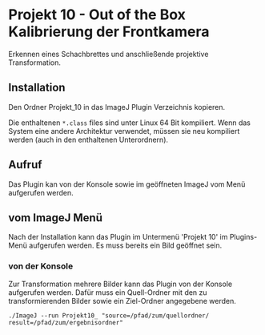 # Projekt 10 - Out of the Box Kalibrierung der Frontkamera

Erkennen eines Schachbrettes und anschließende projektive Transformation.

## Installation

Den Ordner Projekt_10 in das ImageJ Plugin Verzeichnis kopieren.

Die enthaltenen `*.class` files sind unter Linux 64 Bit kompiliert. Wenn das System eine andere Architektur verwendet, müssen sie neu kompiliert werden (auch in den enthaltenen Unterordnern).


## Aufruf

Das Plugin kan von der Konsole sowie im geöffneten ImageJ vom Menü aufgerufen werden.

## vom ImageJ Menü

Nach der Installation kann das Plugin im Untermenü 'Projekt 10' im Plugins-Menü aufgerufen werden. Es muss bereits ein Bild geöffnet sein.

### von der Konsole

Zur Transformation mehrere Bilder kann das Plugin von der Konsole aufgerufen werden. Dafür muss ein Quell-Ordner mit den zu transformierenden Bilder sowie ein Ziel-Ordner angegebene werden.

```
./ImageJ --run Projekt10_ "source=/pfad/zum/quellordner/ result=/pfad/zum/ergebnisordner"
```

